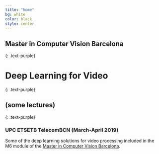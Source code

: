 ```yaml
---
title: "home"
bg: white
color: black
style: center
---
```


## Master in Computer Vision Barcelona
{: .text-purple}
# **Deep Learning for Video**
{: .text-purple}
## (some lectures)
{: .text-purple}

### UPC ETSETB TelecomBCN (March-April 2019)

Some of the deep learning solutions for video processing included in the M6 module of the [Master in Computer Vision Barcelona](http://pagines.uab.cat/mcv/).
